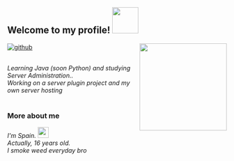  <h2> Welcome to my profile! <img src="https://c.tenor.com/FHFBIMjKtQkAAAAC/weed-420.gif8" width="60"></h2>
  
  <img align='right' src="https://c.tenor.com/_HwQHDixHnMAAAAM/kitten-cat.gif" width="200">
  
  [![github](https://img.shields.io/github/followers/weedmorada?label=follow&style=social)](https://github.com/weedmorada)</br></br>
  
  <em>
  Learning Java (soon Python) and studying Server Administration..</br>
  Working on a server plugin project and my own server hosting
  </em></br></br>
  
  ### More about me
  
  <em>I'm Spain. <img src="https://github.com/csmoore/country-flag-icons/blob/master/country-flags-4x3-png/es.png" width="25"></br>
  Actually, 16 years old.</br>
  I smoke weed everyday bro</em>
  

